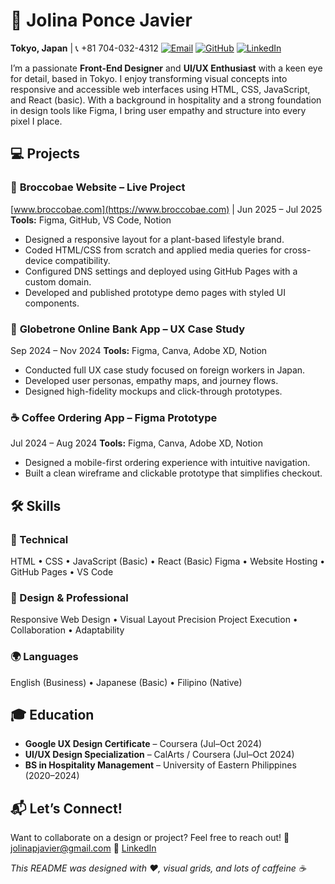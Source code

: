 
# 🎨 Jolina Ponce Javier

**Tokyo, Japan** | 📞 +81 704-032-4312
[![Email](https://img.shields.io/badge/Email-jolinapjavier%40gmail.com-brightgreen)](mailto:jolinapjavier@gmail.com)
[![GitHub](https://img.shields.io/badge/GitHub-jolinajavier-blue)](https://github.com/jolinajavier)
[![LinkedIn](https://img.shields.io/badge/LinkedIn-Jolina%20Javier-blue)](https://www.linkedin.com/in/jolina-javier)


I’m a passionate **Front-End Designer** and **UI/UX Enthusiast** with a keen eye for detail, based in Tokyo. I enjoy transforming visual concepts into responsive and accessible web interfaces using HTML, CSS, JavaScript, and React (basic). With a background in hospitality and a strong foundation in design tools like Figma, I bring user empathy and structure into every pixel I place.


## 💻 Projects

### 🌱 **Broccobae Website – Live Project**

[www.broccobae.com](https://www.broccobae.com) | Jun 2025 – Jul 2025
**Tools:** Figma, GitHub, VS Code, Notion

* Designed a responsive layout for a plant-based lifestyle brand.
* Coded HTML/CSS from scratch and applied media queries for cross-device compatibility.
* Configured DNS settings and deployed using GitHub Pages with a custom domain.
* Developed and published prototype demo pages with styled UI components.

### 💸 **Globetrone Online Bank App – UX Case Study**

Sep 2024 – Nov 2024
**Tools:** Figma, Canva, Adobe XD, Notion

* Conducted full UX case study focused on foreign workers in Japan.
* Developed user personas, empathy maps, and journey flows.
* Designed high-fidelity mockups and click-through prototypes.

### ☕ **Coffee Ordering App – Figma Prototype**

Jul 2024 – Aug 2024
**Tools:** Figma, Canva, Adobe XD, Notion

* Designed a mobile-first ordering experience with intuitive navigation.
* Built a clean wireframe and clickable prototype that simplifies checkout.
  

## 🛠️ Skills

### 🧰 Technical

HTML • CSS • JavaScript (Basic) • React (Basic)
Figma • Website Hosting • GitHub Pages • VS Code

### 🎯 Design & Professional

Responsive Web Design • Visual Layout Precision
Project Execution • Collaboration • Adaptability

### 🌍 Languages

English (Business) • Japanese (Basic) • Filipino (Native)


## 🎓 Education

* **Google UX Design Certificate** – Coursera (Jul–Oct 2024)
* **UI/UX Design Specialization** – CalArts / Coursera (Jul–Oct 2024)
* **BS in Hospitality Management** – University of Eastern Philippines (2020–2024)


## 📬 Let’s Connect!

Want to collaborate on a design or project?
Feel free to reach out!
📧 [jolinapjavier@gmail.com](mailto:jolinapjavier@gmail.com)
🔗 [LinkedIn](https://www.linkedin.com/in/jolina-javier)

*This README was designed with ❤️, visual grids, and lots of caffeine ☕*
